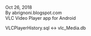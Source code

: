 Oct 26, 2018  
By abrignoni.blogspot.com  
VLC Video Player app for Android  

VLCPlayerHistory.sql <-> vlc_Media.db  

